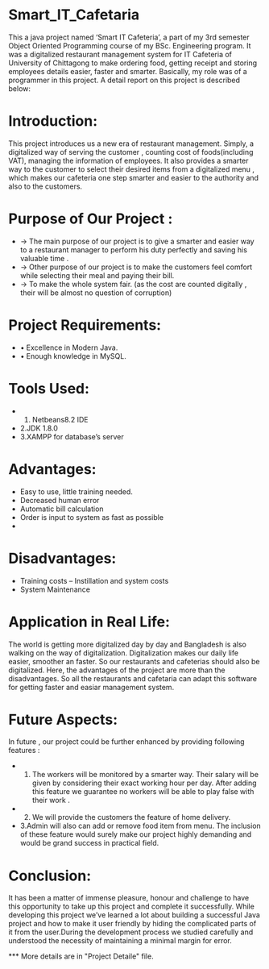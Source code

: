 # Smart_IT_Cafetaria
This a java project named ‘Smart IT Cafeteria’, a part of my 3rd semester Object Oriented Programming course of my BSc. Engineering program. It was a digitalized restaurant management system for IT Cafeteria of University of Chittagong to make ordering food, getting receipt and storing employees details easier, faster and smarter. Basically, my role was of a programmer in this project. A detail report on this project is described below:

# Introduction:
This project introduces us a new era of restaurant management. Simply, a digitalized way of serving the customer , counting cost of foods(including VAT), managing the information of employees. It also provides a smarter way to the customer to select their desired items from a digitalized menu , which makes our cafeteria one step smarter and easier to the authority and also to the customers.

# Purpose of Our Project :
- → The main purpose of our project is to give a smarter and easier way to a restaurant manager to perform his duty perfectly and saving his valuable time . 
- → Other purpose of our project is to make the customers feel comfort while selecting their meal and paying their bill. 
- → To make the whole system fair. (as the cost are counted digitally , their will be almost no question of corruption)

# Project Requirements:
- • Excellence in Modern Java.
- • Enough knowledge in MySQL.

# Tools Used:
- 1. Netbeans8.2 IDE
- 2.JDK 1.8.0
- 3.XAMPP for database’s server

# Advantages:
- Easy to use, little training needed.
- Decreased human error
- Automatic bill calculation
- Order is input to system as fast as possible
- 
# Disadvantages:
- Training costs
– Instillation and system costs
- System Maintenance

# Application in Real Life:
The world is getting more digitalized day by day and Bangladesh is also walking on the way of digitalization. Digitalization makes our daily life easier, smoother an faster. So our restaurants and cafeterias should also be digitalized. Here, the advantages of the project are more than the
disadvantages. So all the restaurants and cafetaria can adapt this software for getting faster and easiar management system.

# Future Aspects:
In future , our project could be further enhanced by providing following features :
- 1. The workers will be monitored by a smarter way. Their salary will be given by considering their exact working hour per day. After adding this feature we guarantee no workers will be able to play false with their work .
- 2. We will provide the customers the feature of home delivery.
- 3.Admin will also can add or remove food item from menu.
The inclusion of these feature would surely make our project highly demanding and would be grand success in practical field.

# Conclusion:
It has been a matter of immense pleasure, honour and challenge to have this opportunity to take up this project and complete it successfully. While developing this project we’ve learned a lot about building a successful Java project and how to make it user friendly by hiding the complicated parts of it from the user.During the development process we studied carefully and understood the necessity of maintaining a minimal margin for error.


*** More details are in "Project Detaile" file.

